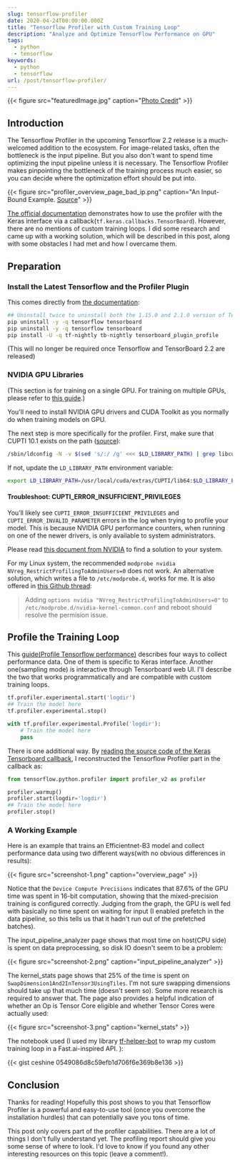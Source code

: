 ```yaml
---
slug: tensorflow-profiler
date: 2020-04-24T00:00:00.000Z
title: "Tensorflow Profiler with Custom Training Loop"
description: "Analyze and Optimize TensorFlow Performance on GPU"
tags:
  - python
  - tensorflow
keywords:
  - python
  - tensorflow
url: /post/tensorflow-profiler/
---
```


{{< figure src="featuredImage.jpg" caption="[Photo Credit](https://unsplash.com/photos/bw5wDNLr_AE)" >}}

## Introduction

The Tensorflow Profiler in the upcoming Tensorflow 2.2 release is a much-welcomed addition to the ecosystem. For image-related tasks, often the bottleneck is the input pipeline. But you also don't want to spend time optimizing the input pipeline unless it is necessary. The Tensorflow Profiler makes pinpointing the bottleneck of the training process much easier, so you can decide where the optimization effort should be put into.

{{< figure src="profiler_overview_page_bad_ip.png" caption="An Input-Bound Example. [Source](https://www.tensorflow.org/tensorboard/tensorboard_profiling_keras#use_the_tensorflow_profiler_to_profile_model_training_performance)" >}}

[The official documentation](https://www.tensorflow.org/tensorboard/tensorboard_profiling_keras) demonstrates how to use the profiler with the Keras interface via a callback(`tf.keras.callbacks.TensorBoard`). However, there are no mentions of custom training loops. I did some research and came up with a working solution, which will be described in this post, along with some obstacles I had met and how I overcame them.

## Preparation

### Install the Latest Tensorflow and the Profiler Plugin

This comes directly from [the documentation](https://www.tensorflow.org/tensorboard/tensorboard_profiling_keras#setup):

```bash
## Uninstall twice to uninstall both the 1.15.0 and 2.1.0 version of TensorFlow and TensorBoard.
pip uninstall -y -q tensorflow tensorboard
pip uninstall -y -q tensorflow tensorboard
pip install -U -q tf-nightly tb-nightly tensorboard_plugin_profile
```

(This will no longer be required once Tensorflow and TensorBoard 2.2 are released)

### NVIDIA GPU Libraries

(This section is for training on a single GPU. For training on multiple GPUs, please refer to [this guide](https://github.com/tensorflow/profiler/blob/master/docs/profile_multi_gpu.md).)

You'll need to install NVIDIA GPU drivers and CUDA Toolkit as you normally do when training models on GPU.

The next step is more specifically for the profiler. First, make sure that CUPTI 10.1 exists on the path ([source](https://github.com/tensorflow/profiler)):

```bash
/sbin/ldconfig -N -v $(sed 's/:/ /g' <<< $LD_LIBRARY_PATH) | grep libcupti
```

If not, update the `LD_LIBRARY_PATH` environment variable:

```bash
export LD_LIBRARY_PATH=/usr/local/cuda/extras/CUPTI/lib64:$LD_LIBRARY_PATH
```

#### Troubleshoot: CUPTI_ERROR_INSUFFICIENT_PRIVILEGES

You’ll likely see `CUPTI_ERROR_INSUFFICIENT_PRIVILEGES` and `CUPTI_ERROR_INVALID_PARAMETER` errors in the log when trying to profile your model. This is because NVIDIA GPU performance counters, when running on one of the newer drivers, is only available to system administrators.

Please read [this document from NVIDIA](https://developer.nvidia.com/nvidia-development-tools-solutions-ERR_NVGPUCTRPERM-permission-issue-performance-counters) to find a solution to your system.

For my Linux system, the recommended `modprobe nvidia NVreg_RestrictProfilingToAdminUsers=0` does not work. An alternative solution, which writes a file to `/etc/modprobe.d`, works for me. It is also offered in [this Github thread](https://github.com/tensorflow/tensorflow/issues/35860#issuecomment-585436324):

> Adding `options nvidia "NVreg_RestrictProfilingToAdminUsers=0"` to `/etc/modprobe.d/nvidia-kernel-common.conf`
> and reboot should resolve the permision issue.

## Profile the Training Loop

This [guide(Profile Tensorflow performance)](https://www.tensorflow.org/guide/profiler#collect_performance_data) describes four ways to collect performance data. One of them is specific to Keras interface. Another one(sampling mode) is interactive through Tensorboard web UI. I'll describe the two that works programmatically and are compatible with custom training loops.

```python
tf.profiler.experimental.start('logdir')
## Train the model here
tf.profiler.experimental.stop()
```

```python
with tf.profiler.experimental.Profile('logdir'):
    # Train the model here
    pass
```

There is one additional way. By [reading the source code of the Keras Tensorboard callback](https://github.com/tensorflow/tensorflow/blob/aee0c971737983b48c79166e7e09ae61875aa2fc/tensorflow/python/keras/callbacks.py#L1706), I reconstructed the Tensorflow Profiler part in the callback as:

```python
from tensorflow.python.profiler import profiler_v2 as profiler

profiler.warmup()
profiler.start(logdir='logdir')
## Train the model here
profiler.stop()
```

### A Working Example

Here is an example that trains an Efficientnet-B3 model and collect performance data using two different ways(with no obvious differences in results):

{{< figure src="screenshot-1.png" caption="overview_page" >}}

Notice that the `Device Compute Precisions` indicates that 87.6% of the GPU time was spent in 16-bit computation, showing that the mixed-precision training is configured correctly. Judging from the graph, the GPU is well fed with basically no time spent on waiting for input (I enabled prefetch in the data pipeline, so this tells us that it hadn't run out of the prefetched batches).

The input_pipeline_analyzer page shows that most time on host(CPU side) is spent on data preprocessing, so disk IO doesn't seem to be a problem:

{{< figure src="screenshot-2.png" caption="input_pipeline_analyzer" >}}

The kernel_stats page shows that 25% of the time is spent on `SwapDimension1And2InTensor3UsingTiles`. I'm not sure swapping dimensions should take up that much time (doesn't seem so). Some more research is required to answer that. The page also provides a helpful indication of whether an Op is Tensor Core eligible and whether Tensor Cores were actually used:

{{< figure src="screenshot-3.png" caption="kernel_stats" >}}

The notebook used (I used my library [tf-helper-bot](https://github.com/ceshine/tf-helper-bot/) to wrap my custom training loop in a Fast.ai-inspired API. ):

{{< gist ceshine 0549086d8c59efb1d706f6e369b8e136 >}}

## Conclusion

Thanks for reading! Hopefully this post shows to you that Tensorflow Profiler is a powerful and easy-to-use tool (once you overcome the installation hurdles) that can potentially save you tons of time.

This post only covers part of the profiler capabilities. There are a lot of things I don't fully understand yet. The profiling report should give you some sense of where to look. I'd love to know if you found any other interesting resources on this topic (leave a comment!).
